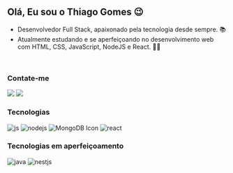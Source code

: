 ## Olá, Eu sou o Thiago Gomes 😉️

- Desenvolvedor Full Stack, apaixonado pela tecnologia desde sempre. 📚 <br>
- Atualmente estudando e se aperfeiçoando no desenvolvimento web com HTML, CSS, JavaScript, NodeJS e React. 👨‍💻
<br />

### Contate-me

<div style="display: inline_block">
  <a href="https://www.linkedin.com/in/thgomesdev/" target="_blank"><img src="https://img.shields.io/badge/-LinkedIn-%230077B5?style=for-the-badge&logo=linkedin&logoColor=white" target="_blank"></a>
  <a href="mailto:thiagogomespereiradeabreu@gmail.com"><img src="https://img.shields.io/badge/-Gmail-%23333?style=for-the-badge&logo=gmail&logoColor=white" target="_blank"></a>
  </div>
  
### Tecnologias 

<div style="display: inline_block">
  <img align="center" alt="js" src="https://img.shields.io/badge/JavaScript-F7DF1E?style=for-the-badge&logo=javascript&logoColor=black" />
  <img align="center" alt="nodejs" src="https://img.shields.io/badge/Node.js-43853D?style=for-the-badge&logo=node.js&logoColor=white" />
  <img align='center' alt="MongoDB Icon" src= "https://img.shields.io/badge/MongoDB-4EA94B?style=for-the-badge&logo=mongodb&logoColor=white">
  <img align="center" alt="react" src="https://img.shields.io/badge/React-20232A?style=for-the-badge&logo=react&logoColor=61DAFB" />
</div>

### Tecnologias em aperfeiçoamento

<div style="display: inline_block">
    <img align="center" alt="java" src="https://img.shields.io/badge/java-%23ED8B00.svg?style=for-the-badge&logo=openjdk&logoColor=white" />
    <img align="center" alt="nestjs" src="https://img.shields.io/badge/nestjs-000000.svg?style=for-the-badge&logo=nestjs&logoColor=ff0000" />
</div><br>

